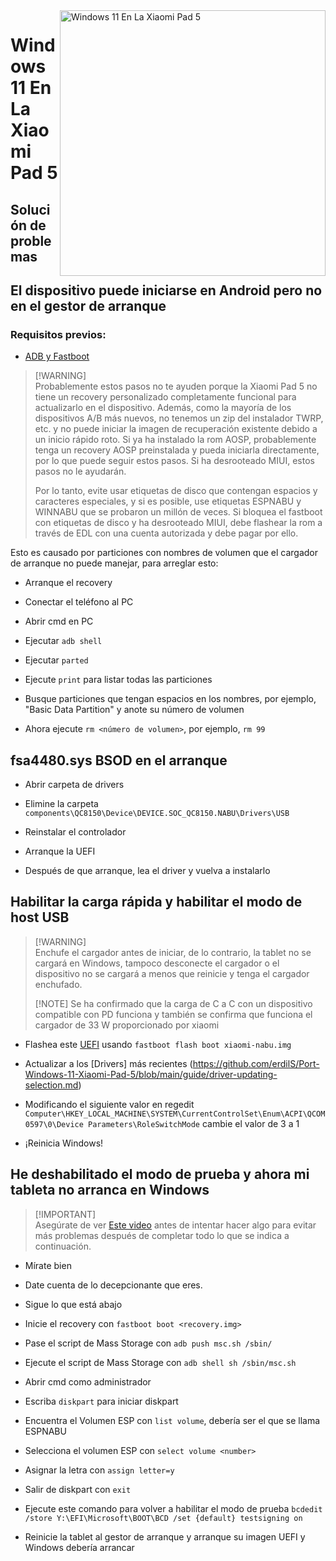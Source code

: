 <img align="right" src="https://raw.githubusercontent.com/erdilS/Port-Windows-11-Xiaomi-Pad-5/main/nabu.png" width="425" alt="Windows 11 En La Xiaomi Pad 5">

# Windows 11 En La Xiaomi Pad 5

## Solución de problemas


## El dispositivo puede iniciarse en Android pero no en el gestor de arranque

### Requisitos previos:

- [ADB y Fastboot](https://developer.android.com/studio/releases/platform-tools)

> [!WARNING]\
> Probablemente estos pasos no te ayuden porque la Xiaomi Pad 5 no tiene un recovery personalizado completamente funcional para actualizarlo en el dispositivo. Además, como la mayoría de los dispositivos A/B más nuevos, no tenemos un zip del instalador TWRP, etc. y no puede iniciar la imagen de recuperación existente debido a un inicio rápido roto. Si ya ha instalado la rom AOSP, probablemente tenga un recovery AOSP preinstalada y pueda iniciarla directamente, por lo que puede seguir estos pasos. Si ha desrooteado MIUI, estos pasos no le ayudarán.
>
> Por lo tanto, evite usar etiquetas de disco que contengan espacios y caracteres especiales, y si es posible, use etiquetas ESPNABU y WINNABU que se probaron un millón de veces. Si bloquea el fastboot con etiquetas de disco y ha desrooteado MIUI, debe flashear la rom a través de EDL con una cuenta autorizada y debe pagar por ello.


Esto es causado por particiones con nombres de volumen que el cargador de arranque no puede manejar, para arreglar esto:

- Arranque el recovery

- Conectar el teléfono al PC

- Abrir cmd en PC

- Ejecutar ```adb shell```

- Ejecutar ```parted```

- Ejecute ```print``` para listar todas las particiones

- Busque particiones que tengan espacios en los nombres, por ejemplo, "Basic Data Partition" y anote su número de volumen

- Ahora ejecute ```rm <número de volumen>```, por ejemplo, ```rm 99```


## fsa4480.sys BSOD en el arranque

- Abrir carpeta de drivers

- Elimine la carpeta ```components\QC8150\Device\DEVICE.SOC_QC8150.NABU\Drivers\USB```

- Reinstalar el controlador

- Arranque la UEFI

- Después de que arranque, lea el driver y vuelva a instalarlo

## Habilitar la carga rápida y habilitar el modo de host USB

> [!WARNING]\
> Enchufe el cargador antes de iniciar, de lo contrario, la tablet no se cargará en Windows, tampoco desconecte el cargador o el dispositivo no se cargará a menos que reinicie y tenga el cargador enchufado.
>
> [!NOTE]
> Se ha confirmado que la carga de C a C con un dispositivo compatible con PD funciona y también se confirma que funciona el cargador de 33 W proporcionado por xiaomi


- Flashea este [UEFI](https://github.com/kmille36/TempStorage/blob/main/xiaomi-nabu.img?raw=true) usando ```fastboot flash boot xiaomi-nabu.img```

- Actualizar a los [Drivers] más recientes (https://github.com/erdilS/Port-Windows-11-Xiaomi-Pad-5/blob/main/guide/driver-updating-selection.md)

- Modificando el siguiente valor en regedit ```Computer\HKEY_LOCAL_MACHINE\SYSTEM\CurrentControlSet\Enum\ACPI\QCOM0597\0\Device Parameters\RoleSwitchMode``` cambie el valor de 3 a 1

- ¡Reinicia Windows!

## He deshabilitado el modo de prueba y ahora mi tableta no arranca en Windows

> [!IMPORTANT]\
> Asegúrate de ver [Este video](https://youtu.be/oHg5SJYRHA0) antes de intentar hacer algo para evitar más problemas después de completar todo lo que se indica a continuación.

- Mírate bien

- Date cuenta de lo decepcionante que eres.

- Sigue lo que está abajo

- Inicie el recovery con ```fastboot boot <recovery.img>```

- Pase el script de Mass Storage con ```adb push msc.sh /sbin/```

- Ejecute el script de Mass Storage con ```adb shell sh /sbin/msc.sh```

- Abrir cmd como administrador

- Escriba ```diskpart``` para iniciar diskpart

- Encuentra el Volumen ESP con ```list volume```, debería ser el que se llama ESPNABU

- Selecciona el volumen ESP con ```select volume <number>```

- Asignar la letra con ```assign letter=y```

- Salir de diskpart con ```exit```

- Ejecute este comando para volver a habilitar el modo de prueba ```bcdedit /store Y:\EFI\Microsoft\BOOT\BCD /set {default} testsigning on```

- Reinicie la tablet al gestor de arranque y arranque su imagen UEFI y Windows debería arrancar
